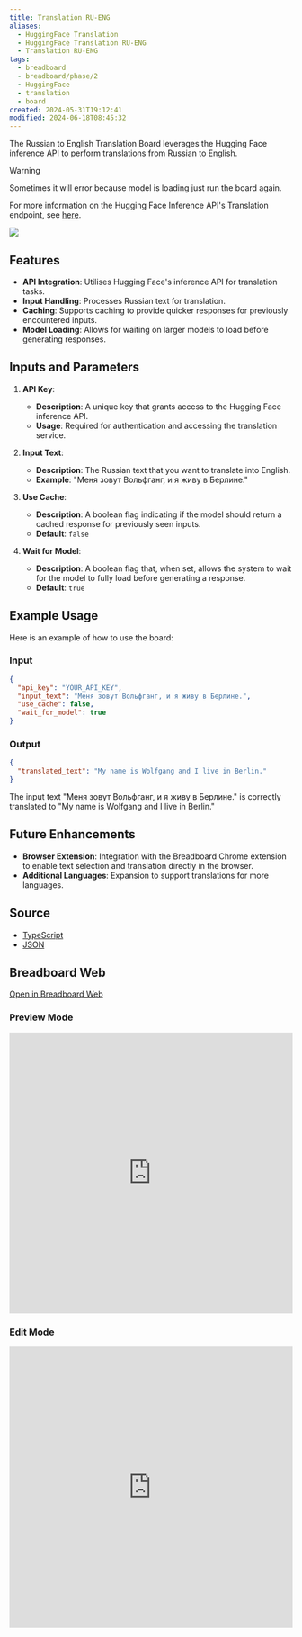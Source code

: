 ```yaml
---
title: Translation RU-ENG
aliases:
  - HuggingFace Translation
  - HuggingFace Translation RU-ENG
  - Translation RU-ENG
tags:
  - breadboard
  - breadboard/phase/2
  - HuggingFace
  - translation
  - board
created: 2024-05-31T19:12:41
modified: 2024-06-18T08:45:32
---
```


The Russian to English Translation Board leverages the Hugging Face inference API to perform translations from Russian to English.

> [!warning]
> Sometimes it will error because model is loading just run the board again.

For more information on the Hugging Face Inference API's Translation endpoint, see [here](https://huggingface.co/docs/api-inference/detailed_parameters?code=curl#named-entity-recognition-ner-task).

![](https://youtu.be/fBUiGLX8zkc)

## Features

- **API Integration**: Utilises Hugging Face's inference API for translation tasks.
- **Input Handling**: Processes Russian text for translation.
- **Caching**: Supports caching to provide quicker responses for previously encountered inputs.
- **Model Loading**: Allows for waiting on larger models to load before generating responses.

## Inputs and Parameters

1. **API Key**:

   - **Description**: A unique key that grants access to the Hugging Face inference API.
   - **Usage**: Required for authentication and accessing the translation service.

2. **Input Text**:

   - **Description**: The Russian text that you want to translate into English.
   - **Example**: "Меня зовут Вольфганг, и я живу в Берлине."

3. **Use Cache**:

   - **Description**: A boolean flag indicating if the model should return a cached response for previously seen inputs.
   - **Default**: `false`

4. **Wait for Model**:
   - **Description**: A boolean flag that, when set, allows the system to wait for the model to fully load before generating a response.
   - **Default**: `true`

## Example Usage

Here is an example of how to use the board:

### Input

```json
{
  "api_key": "YOUR_API_KEY",
  "input_text": "Меня зовут Вольфганг, и я живу в Берлине.",
  "use_cache": false,
  "wait_for_model": true
}
```

### Output

```json
{
  "translated_text": "My name is Wolfgang and I live in Berlin."
}
```

The input text "Меня зовут Вольфганг, и я живу в Берлине." is correctly translated to "My name is Wolfgang and I live in Berlin."

## Future Enhancements

- **Browser Extension**: Integration with the Breadboard Chrome extension to enable text selection and translation directly in the browser.
- **Additional Languages**: Expansion to support translations for more languages.

## Source

- [TypeScript](https://github.com/ExaDev/breadboard-examples/blob/main/src/examples/translation-RU-ENG/index.ts)
- [JSON](https://github.com/ExaDev/breadboard-examples/blob/main/src/examples/translation-RU-ENG/board.json)

## Breadboard Web

[Open in Breadboard Web](https://breadboard-ai.web.app/?board=https://raw.githubusercontent.com/ExaDev/breadboard-examples/main/src/examples/translation-RU-ENG/board.json)

### Preview Mode

<iframe src="https://breadboard-ai.web.app/?board=https://raw.githubusercontent.com/ExaDev/breadboard-examples/main/src/examples/translation-RU-ENG/board.json&embed" style="width: 100%; height: 500px; border: 0;"></iframe>

### Edit Mode

<iframe src="https://breadboard-ai.web.app/?board=https://raw.githubusercontent.com/ExaDev/breadboard-examples/main/src/examples/translation-RU-ENG/board.json" style="width: 100%; height: 500px; border: 0;"></iframe>
